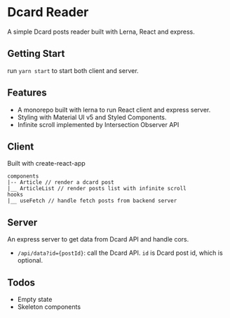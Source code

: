 # Dcard Reader

A simple Dcard posts reader built with Lerna, React and express.

## Getting Start

run `yarn start` to start both client and server.

## Features

- A monorepo built with lerna to run React client and express server.
- Styling with Material UI v5 and Styled Components.
- Infinite scroll implemented by Intersection Observer API

## Client

Built with create-react-app

```
components
|-- Article // render a dcard post
|__ ArticleList // render posts list with infinite scroll
hooks
|__ useFetch // handle fetch posts from backend server
```

## Server

An express server to get data from Dcard API and handle cors.

- `/api/data?id={postId}`: call the Dcard API. `id` is Dcard post id, which is optional.

## Todos

- Empty state
- Skeleton components
